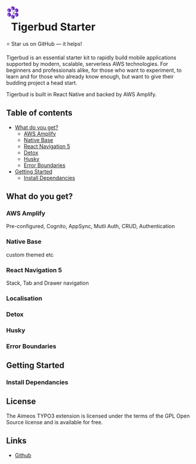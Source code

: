<a href="https://github.com/tigerspike/tigerbud-starter">
    <img src="./docs/TigerBud-Glyph.svg" alt="Tigerbud logo" title="Tigerbud" align="left" height="35" />
</a>

# &nbsp; Tigerbud Starter

:star: Star us on GitHub — it helps!

Tigerbud is an essential starter kit to rapidly build mobile applications supported by modern, scalable, serverless AWS technologies. For beginners and professionals alike, for those who want to experiment, to learn and for those who already know enough, but want to give their budding project a head start.

Tigerbud is built in React Native and backed by AWS Amplify.

## Table of contents

- [What do you get?](#what-do-you-get)
  - [AWS Amplify](#aws-amplify)
  - [Native Base](#native-base)
  - [React Navigation 5](#react-navigation-5)
  - [Detox](#detox)
  - [Husky](#husky)
  - [Error Boundaries](#error-boundaries)
- [Getting Started](#getting-started)
  - [Install Dependancies](#install-dependancies)

## What do you get?

### AWS Amplify

Pre-configured, Cognito, AppSync, Mutli Auth, CRUD, Authentication

### Native Base

custom themed etc

### React Navigation 5

Stack, Tab and Drawer navigation

### Localisation

### Detox

### Husky

### Error Boundaries

## Getting Started

### Install Dependancies

## License

The Aimeos TYPO3 extension is licensed under the terms of the GPL Open Source
license and is available for free.

## Links

- [Github](https://github.com/tigerspike/tigerbud-starter)
